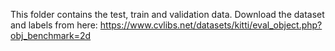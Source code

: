 This folder contains the test, train and validation data.
Download the dataset and labels from here: https://www.cvlibs.net/datasets/kitti/eval_object.php?obj_benchmark=2d
